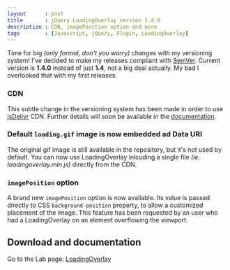 ```yaml
---
layout      : post
title       : jQuery LoadingOverlay version 1.4.0
description : CDN, imagePosition option and more
tags        : [Javascript, jQuery, Plugin, LoadingOverlay]
---
```



Time for big *(only formal, don't you worry)* changes with my versioning system!
I've decided to make my releases compliant with [SemVer](http://semver.org/). Current version is **1.4.0** instead of just **1.4**, not a big deal actually. My bad I overlooked that with my first releases.


### CDN
This subtle change in the versioning system has been made in order to use [jsDelivr](http://www.jsdelivr.com/) CDN. Further details will soon be available in the [documentation](/labs/jquery-loading-overlay/).

### Default `loading.gif` image is now embedded ad Data URI
The original gif image is still available in the repository, but it's not used by default.
You can now use LoadingOverlay inlcuding a single file *(ie. loadingoverlay.min.js)* directly from the CDN.

### `imagePosition` option
A brand new `imagePosition` option is now available. Its value is passed directly to CSS `background-position` property, to allow a customized placement of the image.
This feature has been requested by an user who had a LoadingOverlay on an element overflowing the viewport.


## Download and documentation

Go to the Lab page: [LoadingOverlay](/labs/jquery-loading-overlay/)
